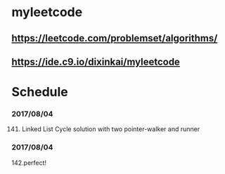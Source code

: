 # **myleetcode**

https://leetcode.com/problemset/algorithms/
---
https://ide.c9.io/dixinkai/myleetcode
---

# Schedule

### 2017/08/04 

141. Linked List Cycle  solution with two pointer-walker and runner
### 2017/08/04

142.perfect!

